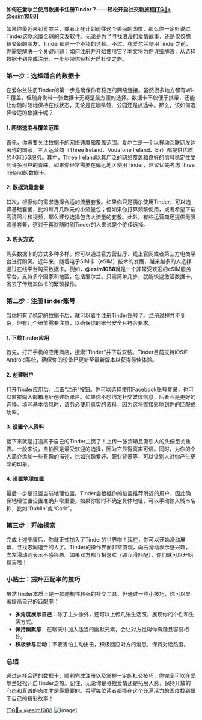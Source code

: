 **如何在爱尔兰使用数据卡注册Tinder？——轻松开启社交新旅程[[TG💪+ @esim1088](https://t.me/s/esim1088)]**

如果你最近来到爱尔兰，或者正在计划前往这个美丽的国度，那么你一定听说过Tinder这款风靡全球的交友软件。无论是为了寻找浪漫的爱情故事，还是仅仅想结交新的朋友，Tinder都是一个不错的选择。不过，在爱尔兰使用Tinder之前，你需要解决一个关键问题：如何注册并开始使用它？本文将为你详细解答，从选择数据卡到完成注册，一步步带你轻松开启社交之旅。

### 第一步：选择适合的数据卡

在爱尔兰注册Tinder的第一步是确保你有稳定的网络连接。虽然很多地方都有Wi-Fi覆盖，但随身携带一张数据卡无疑是最方便的选择。数据卡不仅便于携带，还能让你随时随地保持在线状态，无论是在咖啡馆、公园还是旅途中。那么，该如何选择合适的数据卡呢？

#### 1. 网络速度与覆盖范围

首先，你需要关注数据卡的网络速度和覆盖范围。爱尔兰是一个以移动互联网发达著称的国家，三大运营商（Three Ireland、Vodafone Ireland、Eir）都提供优质的4G和5G服务。其中，Three Ireland以其广泛的网络覆盖和良好的信号稳定性受到许多用户的青睐。如果你经常需要在偏远地区使用Tinder，建议优先考虑Three Ireland的数据卡。

#### 2. 数据流量套餐

其次，根据你的需求选择合适的流量套餐。如果你只是偶尔使用Tinder，可以选择基础套餐，比如每月几欧元的小流量包；但如果你打算频繁使用，或者希望下载高清照片和视频，那么建议选择包含大流量的套餐。此外，有些运营商还提供无限流量套餐，这对于喜欢随时刷Tinder的人来说是个绝佳选择。

#### 3. 购买方式

购买数据卡的方式多种多样。你可以通过官方营业厅、线上官网或者第三方电商平台进行购买。近年来，随着电子SIM卡（eSIM）技术的发展，越来越多的人选择通过在线平台购买数据卡。例如，**@esim1088**就是一个非常受欢迎的eSIM服务平台，支持多个国家和地区，包括爱尔兰。只需简单几步，就能快速激活数据卡，省去了传统实体卡的繁琐操作。

### 第二步：注册Tinder账号

当你拥有了稳定的数据卡后，就可以着手注册Tinder账号了。注册过程并不复杂，但有几个细节需要注意，以确保你的账号安全且符合要求。

#### 1. 下载Tinder应用

首先，打开手机的应用商店，搜索“Tinder”并下载安装。Tinder目前支持iOS和Android系统，确保你的设备已更新至最新版本以获得最佳体验。

#### 2. 创建账户

打开Tinder应用后，点击“注册”按钮。你可以选择使用Facebook账号登录，也可以直接输入邮箱地址创建新账户。如果你不想绑定社交媒体信息，后者会是更好的选择。填写基本信息时，请务必使用真实的资料，因为这将直接影响到你的匹配成功率。

#### 3. 设置个人资料

接下来就是打造属于自己的Tinder主页了！上传一张清晰且吸引人的头像至关重要。一般来说，自拍照是最受欢迎的选择，因为它显得真实可信。同时，为你的个人简介添加一些有趣的描述，比如兴趣爱好、职业背景等，可以让别人对你产生更深的印象。

#### 4. 设置地理位置

最后一步是设置当前地理位置。Tinder会根据你的位置推荐附近的用户，因此确保地理位置设置准确非常重要。如果你暂时不确定具体地址，可以手动输入城市名称，比如“Dublin”或“Cork”。

### 第三步：开始探索

完成上述步骤后，你就正式加入了Tinder的世界啦！现在，你可以开始滑动屏幕，寻找志同道合的人了。Tinder的操作界面非常直观，向右滑动表示感兴趣，向左滑动则表示不感兴趣。如果双方都互相喜欢（即互滑匹配），你们就可以开始聊天啦！

### 小贴士：提升匹配率的技巧

虽然Tinder本质上是一款随机性较强的社交工具，但通过一些小技巧，你可以显著提高自己的匹配率：

- **多角度展示自己**：除了主头像外，还可以上传几张生活照，展现你的个性和生活方式。
- **保持幽默感**：在聊天中加入适当的幽默元素，会让对方觉得你有趣且容易相处。
- **积极参与互动**：不要害怕主动出击，积极回应对方的消息，保持对话热度。

### 总结

通过选择合适的数据卡、顺利完成注册以及掌握一定的社交技巧，你完全可以在爱尔兰轻松开启Tinder之旅。记住，无论你是寻找爱情还是拓展人脉，保持开放的心态和真诚的态度才是最重要的。希望每位读者都能在这个充满活力的国度找到属于自己的精彩故事！

[[TG💪+ @esim1088](https://t.me/s/esim1088) ![Image](https://i.postimg.cc/4NQfJmqS/Snipaste-2025-05-13-00-14-12.png)]